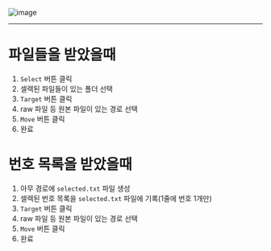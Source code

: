 ![image](https://github.com/komastar-photo/PhotoSelector/assets/74722700/ff26cdbf-c3bf-4433-9ff0-5c18b3ae28c1)

---
# 파일들을 받았을때
1. `Select` 버튼 클릭
2. 셀렉된 파일들이 있는 폴더 선택
3. `Target` 버튼 클릭
4. raw 파일 등 원본 파일이 있는 경로 선택
5. `Move` 버튼 클릭
6. 완료

# 번호 목록을 받았을때
1. 아무 경로에 `selected.txt` 파일 생성
2. 셀렉된 번호 목록을 `selected.txt` 파일에 기록(1줄에 번호 1개만)
3. `Target` 버튼 클릭
4. raw 파일 등 원본 파일이 있는 경로 선택
5. `Move` 버튼 클릭
6. 완료
